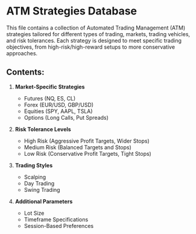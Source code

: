 # ATM Strategies Database

This file contains a collection of Automated Trading Management (ATM) strategies tailored for different types of trading, markets, trading vehicles, and risk tolerances. Each strategy is designed to meet specific trading objectives, from high-risk/high-reward setups to more conservative approaches.

## Contents:
1. **Market-Specific Strategies**
   - Futures (NQ, ES, CL)
   - Forex (EUR/USD, GBP/USD)
   - Equities (SPY, AAPL, TSLA)
   - Options (Long Calls, Put Spreads)

2. **Risk Tolerance Levels**
   - High Risk (Aggressive Profit Targets, Wider Stops)
   - Medium Risk (Balanced Targets and Stops)
   - Low Risk (Conservative Profit Targets, Tight Stops)

3. **Trading Styles**
   - Scalping
   - Day Trading
   - Swing Trading

4. **Additional Parameters**
   - Lot Size
   - Timeframe Specifications
   - Session-Based Preferences
